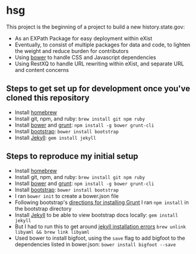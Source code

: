 # hsg

This project is the beginning of a project to build a new history.state.gov:

- As an EXPath Package for easy deployment within eXist
- Eventually, to consist of multiple packages for data and code, to lighten the weight and reduce burden for contributors
- Using [bower](http://bower.io/) to handle CSS and Javascript dependencies
- Using RestXQ to handle URL rewriting within eXist, and separate URL and content concerns

## Steps to get set up for development once you've cloned this repository

- Install [homebrew](http://brew.sh#install)
- Install git, npm, and ruby: `brew install git npm ruby`
- Install [bower](http://bower.io/) and [grunt](http://gruntjs.com/): `npm install -g bower grunt-cli`
- Install [bootstrap](https://github.com/twbs/bootstrap): `bower install bootstrap`
- Install [Jekyll](http://jekyllrb.com/docs/installation/): `gem install jekyll`

## Steps to reproduce my initial setup

- Install [homebrew](http://brew.sh#install)
- Install git, npm, and ruby: `brew install git npm ruby`
- Install [bower](http://bower.io/) and [grunt](http://gruntjs.com/): `npm install -g bower grunt-cli`
- Install [bootstrap](https://github.com/twbs/bootstrap): `bower install bootstrap`
- I ran `bower init` to create a bower.json file
- Following bootstrap's [directions for installing Grunt](http://getbootstrap.com/getting-started/#grunt) I ran `npm install` in the bootstrap directory
- Install [Jekyll](http://jekyllrb.com/docs/installation/) to be able to view bootstrap docs locally: `gem install jekyll`
- But I had to run this to get around [jekyll installation errors](https://github.com/wayneeseguin/rvm/issues/2689#issuecomment-52753818) `brew unlink libyaml && brew link libyaml`
- Used bower to install bigfoot, using the `save` flag to add bigfoot to the dependencies listed in bower.json: `bower install bigfoot --save`
